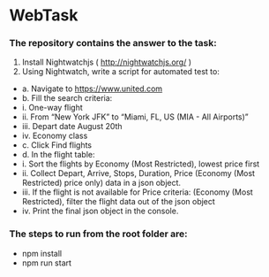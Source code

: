 # WebTask
### The repository contains the answer to the task:
1. Install Nightwatchjs ( http://nightwatchjs.org/ )
2. Using Nightwatch, write a script for automated test to:
 - a. Navigate to https://www.united.com
 - b. Fill the search criteria:
 - i. One-way flight
 - ii. From “New York JFK” to “Miami, FL, US (MIA - All Airports)”
 -  iii. Depart date August 20th
 -  iv. Economy class
 - c. Click Find flights
 - d. In the flight table:
 - i. Sort the flights by Economy (Most Restricted), lowest price first
 - ii. Collect Depart, Arrive, Stops, Duration, Price (Economy (Most Restricted)
price only) data in a json object.
 - iii. If the flight is not available for Price criteria: (Economy (Most Restricted), filter the flight data out of the json object
 - iv. Print the final json object in the console.
 
### The steps to run from the root folder are:
- npm install
- npm run start


